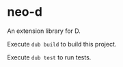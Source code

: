 # neo-d
An extension library for D.

Execute `dub build` to build this project.

Execute `dub test` to run tests.
